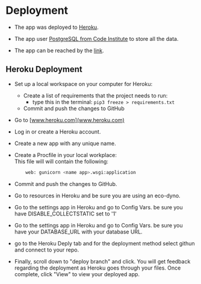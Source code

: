 # Deployment

- The app was deployed to [Heroku](https://www.heroku.com/).
- The app user [PostgreSQL from Code Institute](https://dbs.ci-dbs.net/) to store all the data.

- The app can be reached by the [link](https://beauty-treatments-2d7074a7a100.herokuapp.com).

## Heroku Deployment

* Set up a local workspace on your computer for Heroku:
    - Create a list of requirements that the project needs to run:
      - type this in the terminal: `pip3 freeze > requirements.txt`
    - Commit and push the changes to GitHub
    
* Go to [www.heroku.com](www.heroku.com) 
* Log in or create a Heroku account.
* Create a new app with any unique name.

* Create a Procfile in your local workplace:    
    This file will will contain the following:
    ```python
        web: gunicorn <name app>.wsgi:application
    ```
* Commit and push the changes to GitHub.

* Go to resources in Heroku and be sure you are using an eco-dyno.

* Go to the settings app in Heroku and go to Config Vars. be sure you have DISABLE_COLLECTSTATIC set to '1'
* Go to the settings app in Heroku and go to Config Vars. be sure you have your DATABASE_URL with your database URL.
* go to the Heroku Deply tab and for the deployment method select githun and connect to your repo.
* Finally, scroll down to "deploy branch" and click. You will get feedback regarding the deployment as Heroku goes through your files. Once complete, click "View" to view your deployed app. 